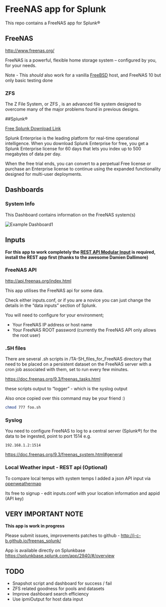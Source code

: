 # FreeNAS app for Splunk

This repo contains a FreeNAS app for Splunk®

## FreeNAS

http://www.freenas.org/

FreeNAS is a powerful, flexible home storage system – configured by you, for your needs.

Note - This *should* also work for a vanilla [FreeBSD](https://www.freebsd.org/ "FreeBSD") host, and FreeNAS 10 but only basic testing done

### ZFS
The Z File System, or ZFS , is an advanced file system designed to overcome many of the major problems found in previous designs. 

##Splunk®

[Free Splunk Download Link](http://www.splunk.com/en_us/download/splunk-enterprise.html "Download]")


Splunk Enterprise is the leading platform for real-time operational intelligence. When you download Splunk Enterprise for free, you get a Splunk Enterprise license for 60 days that lets you index up to 500 megabytes of data per day.

When the free trial ends, you can convert to a perpetual Free license or purchase an Enterprise license to continue using the expanded functionality designed for multi-user deployments.

## Dashboards

### System Info

This Dashboard contains information on the FreeNAS system(s)

![Example Dashboard1](https://static.dyp.im/8INbVfwu9O/1cd0eef59809dd30f872e2833c7924ae.png)


## Inputs

**For this app to work completely the [REST API Modular Input](https://splunkbase.splunk.com/app/1546/ "Download]") is required, install the REST app first (thanks to the awesome Damien Dallimore)**

### FreeNAS API

http://api.freenas.org/index.html

This app utilises the FreeNAS api for some data.

Check either inputs.conf, or if you are a novice you can just change the details in the “data inputs” section of Splunk.

You will need to configure for your environment;

* Your FreeNAS IP address or host name
* Your FreeNAS ROOT password (currently the FreeNAS API only allows the root user)


### .SH files
There are several .sh scripts in /TA-SH\_files\_for_FreeNAS directory that need to be placed on a persistent dataset on the FreeNAS server with a cron job associated with them, set to run every few minutes.

https://doc.freenas.org/9.3/freenas_tasks.html

these scripts output to “logger” - which is the syslog output

Also once copied over this command may be your friend :)

```sh
chmod 777 foo.sh
```

### Syslog

You need to configure FreeNAS to log to a central server (Splunk®) for the data to be ingested, point to port 1514 e.g. 

	192.168.1.2:1514

https://doc.freenas.org/9.3/freenas_system.html#general

### Local Weather input - REST api (Optional)

To compare local temps with system temps I added a json API input via [openweathermap](http://openweathermap.org "Download]")

Its free to signup - edit inputs.conf with your location information and appid (API key)


## VERY IMPORTANT NOTE

**This app is work in progress**

Please submit issues, improvements patches to github - http://j-c-b.github.io/freenas_splunk/

App is available directly on Splunkbase https://splunkbase.splunk.com/app/2940/#/overview

## TODO

* Snapshot script and dashboard for success / fail
* ZFS related goodness for pools and datasets
* Improve dashboard search efficiency
* Use ipmiOutput for host data input
